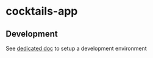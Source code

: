 # cocktails-app

## Development

See [dedicated doc](./docs/setup-local-env.md) to setup a development environment